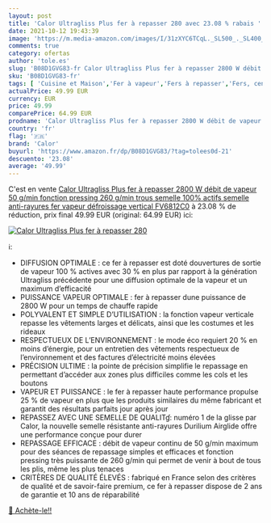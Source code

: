 ```yaml
---
layout: post
title: 'Calor Ultragliss Plus fer à repasser 280 avec 23.08 % rabais '
date: 2021-10-12 19:43:39
image: 'https://m.media-amazon.com/images/I/31zXYC6TCqL._SL500_._SL400_.jpg'
comments: true
category: ofertas
author: 'tole.es'
slug: 'B08D1GVG83-fr Calor Ultragliss Plus fer à repasser 2800 W débit de...'
sku: 'B08D1GVG83-fr'
tags: [ 'Cuisine et Maison','Fer à vapeur','Fers à repasser','Fers, centrales vapeur et accessoires','calor', ]
actualPrice: 49.99 EUR
currency: EUR
price: 49.99
comparePrice: 64.99 EUR
prodname: 'Calor Ultragliss Plus fer à repasser 2800 W débit de vapeur 50 g/min fonction pressing 260 g/min trous semelle 100% actifs semelle anti-rayures fer vapeur défroissage vertical FV6812C0'
country: 'fr'
flag: '🇫🇷'
brand: 'Calor'
buyurl: 'https://www.amazon.fr/dp/B08D1GVG83/?tag=tolees0d-21'
descuento: '23.08'
average: '49.99'
---
```


C'est en vente [Calor Ultragliss Plus fer à repasser 2800 W débit de vapeur 50 g/min fonction pressing 260 g/min trous semelle 100% actifs semelle anti-rayures fer vapeur défroissage vertical FV6812C0](https://www.amazon.fr/dp/B08D1GVG83/?tag=tolees0d-21)  à  23.08 % de réduction, prix final  49.99 EUR (original: 64.99 EUR) ici:

[![Calor Ultragliss Plus fer à repasser 280](https://m.media-amazon.com/images/I/31zXYC6TCqL._SL500_._SL400_.jpg)](https://www.amazon.fr/dp/B08D1GVG83/?tag=tolees0d-21)

ℹ️:

- DIFFUSION OPTIMALE : ce fer à repasser est doté douvertures de sortie de vapeur 100 % actives avec 30 % en plus par rapport à la génération Ultragliss précédente pour une diffusion optimale de la vapeur et un maximum d’efficacité
- PUISSANCE VAPEUR OPTIMALE : fer à repasser dune puissance de 2800 W pour un temps de chauffe rapide
- POLYVALENT ET SIMPLE D’UTILISATION : la fonction vapeur verticale repasse les vêtements larges et délicats, ainsi que les costumes et les rideaux  
- RESPECTUEUX DE L’ENVIRONNEMENT : le mode éco requiert 20 % en moins d’énergie, pour un entretien des vêtements respectueux de l’environnement et des factures d’électricité moins élevées
- PRÉCISION ULTIME : la pointe de précision simplifie le repassage en permettant d’accéder aux zones plus difficiles comme les cols et les boutons
- VAPEUR ET PUISSANCE : le fer à repasser haute performance propulse 25 % de vapeur en plus que les produits similaires du même fabricant et garantit des résultats parfaits jour après jour
- REPASSEZ AVEC UNE SEMELLE DE QUALITɠ: numéro 1 de la glisse par Calor, la nouvelle semelle résistante anti-rayures Durilium Airglide offre une performance conçue pour durer
- REPASSAGE EFFICACE : débit de vapeur continu de 50 g/min maximum pour des séances de repassage simples et efficaces et fonction pressing très puissante de 260 g/min qui permet de venir à bout de tous les plis, même les plus tenaces
- CRITÈRES DE QUALITÉ ÉLEVÉS : fabriqué en France selon des critères de qualité et de savoir-faire premium, ce fer à repasser dispose de 2 ans de garantie et 10 ans de réparabilité

[🛒 Achète-le!!](https://www.amazon.fr/dp/B08D1GVG83/?tag=tolees0d-21)
